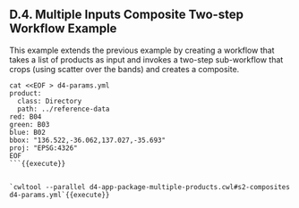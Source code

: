 ## D.4. Multiple Inputs Composite Two-step Workflow Example

This example extends the previous example by creating a workflow that takes a list of products as input and invokes a two-step sub-workflow that crops (using scatter over the bands) and creates a composite.

```
cat <<EOF > d4-params.yml
product:
  class: Directory
  path: ../reference-data
red: B04
green: B03
blue: B02
bbox: "136.522,-36.062,137.027,-35.693"
proj: "EPSG:4326"
EOF
```{{execute}}


`cwltool --parallel d4-app-package-multiple-products.cwl#s2-composites d4-params.yml`{{execute}}